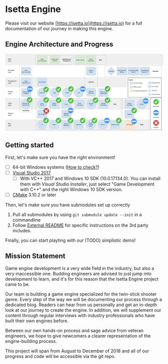 # Isetta Engine
Please visit our website [https://isetta.io](https://isetta.io) for a full documentation of our journey in making this engine.

## Engine Architecture and Progress
![Architecture Diagram](ArchitectureDiagram.png?raw=true "Architecture Diagram")

## Getting started
First, let's make sure you have the right environment!
- [ ] 64-bit Windows systems ([How to check?](https://www.howtogeek.com/howto/21726/how-do-i-know-if-im-running-32-bit-or-64-bit-windows-answers/))
- [ ] [Visual Studio 2017](https://visualstudio.microsoft.com/)
	- [ ] With VC++ 2017 and Windows 10 SDK (10.0.17134.0). You can install them with *Visual Studio Installer*, just select "Game Development with C++" and the right Windows 10 SDK version.
- [ ] [CMake](https://cmake.org/download/) 3.10.2 or later

Then, let's make sure you have submodules set up correctly
1. Pull all submodules by using `git submodule update --init` in a commandline
2. Follow [External README](Isetta/External/README.md) for specific instructions on the 3rd party includes.

Finally, you can start playting with our (TODO) simplistic demo!

## Mission Statement
Game engine development is a very wide field in the industry, but also a very inaccessible one. 
Budding engineers are advised to just jump into development to learn, and it's for this reason 
that the Isetta Engine project came to be.

Our team is building a game engine specialized for the twin-stick shooter genre. Every step of
the way we will be documenting our process through a dedicated blog. Readers can hear from us 
personally and get an in-depth look at our journey to create the engine. In addition, we will 
supplement our content through regular interviews with industry professionals who have built 
their own engines before.

Between our own hands-on process and sage advice from veteran engineers, we hope to give newcomers
a clearer representation of the engine-building process.

This project will span from August to December of 2018 and all of our progress and code will 
be accessible via the git repo.